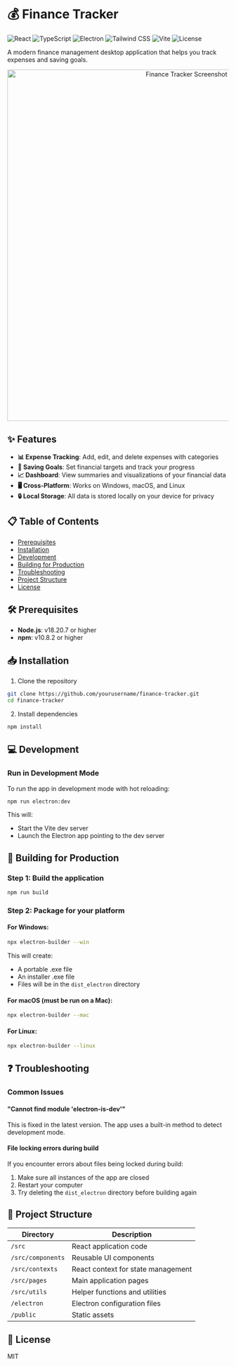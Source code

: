 # 💰 Finance Tracker

![React](https://img.shields.io/badge/React-19.0.0-61DAFB?logo=react&logoColor=white)
![TypeScript](https://img.shields.io/badge/TypeScript-5.7-3178C6?logo=typescript&logoColor=white)
![Electron](https://img.shields.io/badge/Electron-35.1-47848F?logo=electron&logoColor=white)
![Tailwind CSS](https://img.shields.io/badge/Tailwind_CSS-4.1-38B2AC?logo=tailwindcss&logoColor=white)
![Vite](https://img.shields.io/badge/Vite-6.2-646CFF?logo=vite&logoColor=white)
![License](https://img.shields.io/badge/License-MIT-green)

A modern finance management desktop application that helps you track expenses and saving goals.

<div align="center">
  <img src="https://via.placeholder.com/800x450.png?text=Finance+Tracker+Screenshot" alt="Finance Tracker Screenshot" width="800" />
</div>

## ✨ Features

- **📊 Expense Tracking**: Add, edit, and delete expenses with categories
- **🎯 Saving Goals**: Set financial targets and track your progress
- **📈 Dashboard**: View summaries and visualizations of your financial data
- **🖥️ Cross-Platform**: Works on Windows, macOS, and Linux
- **🔒 Local Storage**: All data is stored locally on your device for privacy

## 📋 Table of Contents

- [Prerequisites](#prerequisites)
- [Installation](#installation)
- [Development](#development)
- [Building for Production](#building-for-production)
- [Troubleshooting](#troubleshooting)
- [Project Structure](#project-structure)
- [License](#license)

## 🛠️ Prerequisites

- **Node.js**: v18.20.7 or higher
- **npm**: v10.8.2 or higher

## 📥 Installation

1. Clone the repository
```bash
git clone https://github.com/yourusername/finance-tracker.git
cd finance-tracker
```

2. Install dependencies
```bash
npm install
```

## 💻 Development

### Run in Development Mode

To run the app in development mode with hot reloading:

```bash
npm run electron:dev
```

This will:
- Start the Vite dev server
- Launch the Electron app pointing to the dev server

## 🚀 Building for Production

### Step 1: Build the application
```bash
npm run build
```

### Step 2: Package for your platform

#### For Windows:
```bash
npx electron-builder --win
```

This will create:
- A portable .exe file
- An installer .exe file
- Files will be in the `dist_electron` directory

#### For macOS (must be run on a Mac):
```bash
npx electron-builder --mac
```

#### For Linux:
```bash
npx electron-builder --linux
```

## ❓ Troubleshooting

### Common Issues

#### "Cannot find module 'electron-is-dev'"
This is fixed in the latest version. The app uses a built-in method to detect development mode.

#### File locking errors during build
If you encounter errors about files being locked during build:
1. Make sure all instances of the app are closed
2. Restart your computer
3. Try deleting the `dist_electron` directory before building again

## 📁 Project Structure

| Directory | Description |
|-----------|-------------|
| `/src` | React application code |
| `/src/components` | Reusable UI components |
| `/src/contexts` | React context for state management |
| `/src/pages` | Main application pages |
| `/src/utils` | Helper functions and utilities |
| `/electron` | Electron configuration files |
| `/public` | Static assets |

## 📄 License

MIT


 